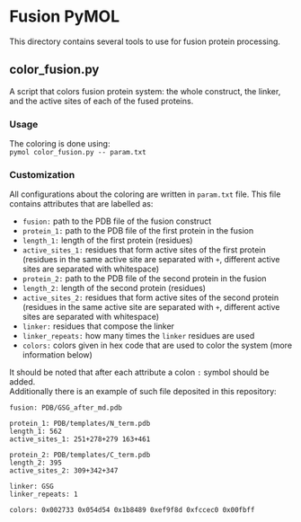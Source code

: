 # Fusion PyMOL
This directory contains several tools to use for fusion protein processing. 

## color_fusion.py
A script that colors fusion protein system: the whole construct, the linker, and the active sites 
of each of the fused proteins.  

### Usage

The coloring is done using:  
`pymol color_fusion.py -- param.txt`  

### Customization

All configurations about the coloring are written in `param.txt` file. This file contains attributes 
that are labelled as:  
* `fusion:` path to the PDB file of the fusion construct  
* `protein_1:` path to the PDB file of the first protein in the fusion  
* `length_1:` length of the first protein (residues)  
* `active_sites_1:` residues that form active sites of the first protein (residues in the same 
active site are separated with `+`, different active sites are separated with whitespace)  
* `protein_2:` path to the PDB file of the second protein in the fusion
* `length_2:`  length of the second protein (residues)  
* `active_sites_2:` residues that form active sites of the second protein (residues in the same 
active site are separated with `+`, different active sites are separated with whitespace)  
* `linker:` residues that compose the linker  
* `linker_repeats:` how many times the `linker` residues are used  
* `colors:`  colors given in hex code that are used to color the system (more information below)

It should be noted that after each attribute a colon `:` symbol should be added.  
Additionally there is an example of such file deposited in this repository:  

```
fusion: PDB/GSG_after_md.pdb

protein_1: PDB/templates/N_term.pdb
length_1: 562
active_sites_1: 251+278+279 163+461

protein_2: PDB/templates/C_term.pdb
length_2: 395
active_sites_2: 309+342+347

linker: GSG
linker_repeats: 1

colors: 0x002733 0x054d54 0x1b8489 0xef9f8d 0xfccec0 0x00fbff
```

